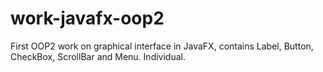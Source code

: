 # work-javafx-oop2
First OOP2 work on graphical interface in JavaFX, contains Label, Button, CheckBox, ScrollBar and Menu. Individual.
